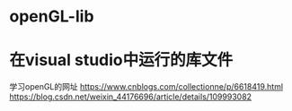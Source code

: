 # openGL-lib
# 在visual studio中运行的库文件
学习openGL的网址
https://www.cnblogs.com/collectionne/p/6618419.html
https://blog.csdn.net/weixin_44176696/article/details/109993082
